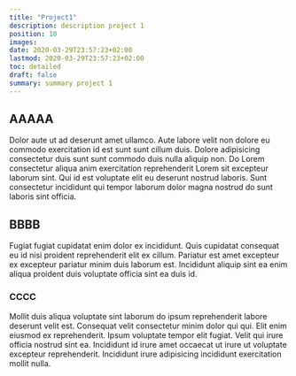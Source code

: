 ```yaml
---
title: "Project1"
description: description project 1
position: 10
images:
date: 2020-03-29T23:57:23+02:00
lastmod: 2020-03-29T23:57:23+02:00
toc: detailed
draft: false
summary: summary project 1
---
```


## AAAAA
Dolor aute ut ad deserunt amet ullamco. Aute labore velit non dolore eu commodo exercitation id est sunt sunt cillum duis. Dolore adipisicing consectetur duis sunt sunt commodo duis nulla aliquip non. Do Lorem consectetur aliqua anim exercitation reprehenderit Lorem sit excepteur laborum sint. Qui id est voluptate elit eu deserunt nostrud laboris. Sunt consectetur incididunt qui tempor laborum dolor magna nostrud do sunt laboris sint officia.

## BBBB
Fugiat fugiat cupidatat enim dolor ex incididunt. Quis cupidatat consequat eu id nisi proident reprehenderit elit ex cillum. Pariatur est amet excepteur ex excepteur pariatur minim duis laborum est. Incididunt aliquip sint ea enim aliqua proident duis voluptate officia sint ea duis id.

### CCCC
Mollit duis aliqua voluptate sint laborum do ipsum reprehenderit labore deserunt velit est. Consequat velit consectetur minim dolor qui qui. Elit enim eiusmod ex reprehenderit. Ipsum voluptate tempor elit fugiat. Velit qui irure officia nostrud sint ea. Incididunt id irure amet occaecat ut irure ut voluptate excepteur reprehenderit. Incididunt irure adipisicing incididunt exercitation mollit nulla.